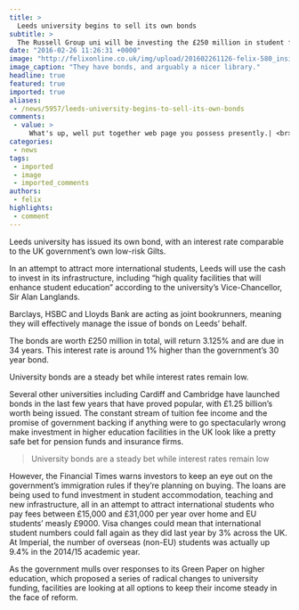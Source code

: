 ```yaml
---
title: >
  Leeds university begins to sell its own bonds
subtitle: >
  The Russell Group uni will be investing the £250 million in student facilities
date: "2016-02-26 11:26:31 +0000"
image: "http://felixonline.co.uk/img/upload/201602261126-felix-580_inside_Brotherton_library_uni_leeds20120906-2-cfwtmt.jpg"
image_caption: "They have bonds, and arguably a nicer library."
headline: true
featured: true
imported: true
aliases:
 - /news/5957/leeds-university-begins-to-sell-its-own-bonds
comments:
 - value: >
     What's up, well put together web page you possess presently.| <br>nba 2k16 mt cheat http://nba2k16mttrade.pen.io/
categories:
 - news
tags:
 - imported
 - image
 - imported_comments
authors:
 - felix
highlights:
 - comment
---
```


Leeds university has issued its own bond, with an interest rate comparable to the UK government’s own low-risk Gilts.

In an attempt to attract more international students, Leeds will use the cash to invest in its infrastructure, including “high quality facilities that will enhance student education” according to the university’s Vice-Chancellor, Sir Alan Langlands.

Barclays, HSBC and Lloyds Bank are acting as joint bookrunners, meaning they will effectively manage the issue of bonds on Leeds’ behalf.

The bonds are worth £250 million in total, will return 3.125% and are due in 34 years. This interest rate is around 1% higher than the government’s 30 year bond.

University bonds are a steady bet while interest rates remain low.

Several other universities including Cardiff and Cambridge have launched bonds in the last few years that have proved popular, with £1.25 billion’s worth being issued. The constant stream of tuition fee income and the promise of government backing if anything were to go spectacularly wrong make investment in higher education facilities in the UK look like a pretty safe bet for pension funds and insurance firms.

> University bonds are a steady bet while interest rates remain low

However, the Financial Times warns investors to keep an eye out on the government’s immigration rules if they’re planning on buying. The loans are being used to fund investment in student accommodation, teaching and new infrastructure, all in an attempt to attract international students who pay fees between £15,000 and £31,000 per year over home and EU students’ measly £9000. Visa changes could mean that international student numbers could fall again as they did last year by 3% across the UK. At Imperial, the number of overseas (non-EU) students was actually up 9.4% in the 2014/15 academic year.

As the government mulls over responses to its Green Paper on higher education, which proposed a series of radical changes to university funding, facilities are looking at all options to keep their income steady in the face of reform.
